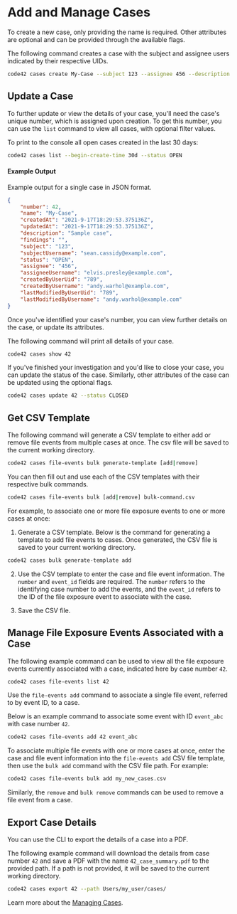 # Add and Manage Cases

To create a new case, only providing the name is required.  Other attributes are optional and can be provided through the available flags.

The following command creates a case with the subject and assignee users indicated by their respective UIDs.
```bash
code42 cases create My-Case --subject 123 --assignee 456 --description "Sample case"
```

## Update a Case

To further update or view the details of your case, you'll need the case's unique number, which is assigned upon creation.  To get this number, you can use the `list` command to view all cases, with optional filter values.

To print to the console all open cases created in the last 30 days:
```bash
code42 cases list --begin-create-time 30d --status OPEN
```

#### Example Output
Example output for a single case in JSON format.
```json
{
    "number": 42,
    "name": "My-Case",
    "createdAt": "2021-9-17T18:29:53.375136Z",
    "updatedAt": "2021-9-17T18:29:53.375136Z",
    "description": "Sample case",
    "findings": "",
    "subject": "123",
    "subjectUsername": "sean.cassidy@example.com",
    "status": "OPEN",
    "assignee": "456",
    "assigneeUsername": "elvis.presley@example.com",
    "createdByUserUid": "789",
    "createdByUsername": "andy.warhol@example.com",
    "lastModifiedByUserUid": "789",
    "lastModifiedByUsername": "andy.warhol@example.com"
}
```

Once you've identified your case's number, you can view further details on the case, or update its attributes.

The following command will print all details of your case.
```bash
code42 cases show 42
```

If you've finished your investigation and you'd like to close your case, you can update the status of the case.  Similarly, other attributes of the case can be updated using the optional flags.
```bash
code42 cases update 42 --status CLOSED
```

## Get CSV Template

The following command will generate a CSV template to either add or remove file events from multiple cases at once.  The csv file will be saved to the current working directory.
```bash
code42 cases file-events bulk generate-template [add|remove]
```

You can then fill out and use each of the CSV templates with their respective bulk commands.
```bash
code42 cases file-events bulk [add|remove] bulk-command.csv
```

For example, to associate one or more file exposure events to one or more cases at once:

1. Generate a CSV template. Below is the command for generating a template to add file events to cases. Once generated, the CSV file is saved to your current working directory.

```bash
code42 cases bulk generate-template add
```

2. Use the CSV template to enter the case and file event information.
   The `number` and `event_id` fields are required. The `number` refers to the identifying case number to add the events, and the `event_id` refers to the ID of the file exposure event to associate with the case.

3. Save the CSV file.

## Manage File Exposure Events Associated with a Case

The following example command can be used to view all the file exposure events currently associated with a case, indicated here by case number `42`.
```bash
code42 cases file-events list 42
```

Use the `file-events add` command to associate a single file event, referred to by event ID, to a case.

Below is an example command to associate some event with ID `event_abc` with case number `42`.
```bash
code42 cases file-events add 42 event_abc
```

To associate multiple file events with one or more cases at once, enter the case and file event information into the `file-events add` CSV file template, then use the `bulk add` command with the CSV file path. For example:
```bash
code42 cases file-events bulk add my_new_cases.csv
```

Similarly, the `remove` and `bulk remove` commands can be used to remove a file event from a case.

## Export Case Details

You can use the CLI to export the details of a case into a PDF.

The following example command will download the details from case number `42` and save a PDF with the name `42_case_summary.pdf` to the provided path.  If a path is not provided, it will be saved to the current working directory.

```bash
code42 cases export 42 --path Users/my_user/cases/
```

Learn more about the [Managing Cases](../commands/cases.md).
